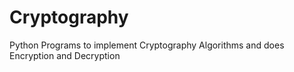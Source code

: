 # Cryptography
Python Programs to implement Cryptography Algorithms and does Encryption and Decryption
